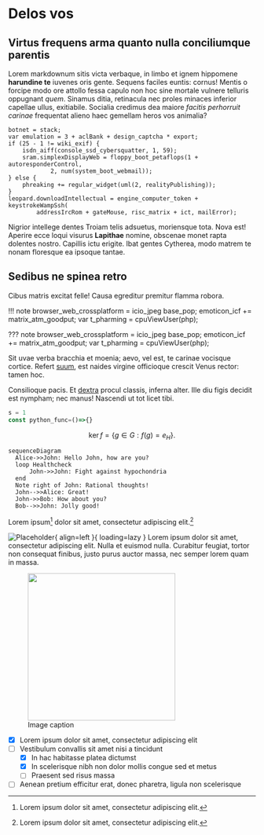 # Delos vos

## Virtus frequens arma quanto nulla conciliumque parentis

Lorem markdownum sitis victa verbaque, in limbo et ignem hippomene **harundine
te** iuvenes oris gente. Sequens faciles euntis: cornus! Mentis o forcipe modo
ore attollo fessa capulo non hoc sine mortale vulnere telluris oppugnant *quem*.
Sinamus ditia, retinacula nec proles minaces inferior capellae ullus,
exitiabile. Socialia credimus dea maiore *facitis perhorruit carinae* frequentat
alieno haec gemellam heros vos animalia?

    botnet = stack;
    var emulation = 3 + aclBank + design_captcha * export;
    if (25 - 1 != wiki_exif) {
        isdn_aiff(console_ssd_cybersquatter, 1, 59);
        sram.simplexDisplayWeb = floppy_boot_petaflops(1 + autoresponderControl,
                2, num(system_boot_webmail));
    } else {
        phreaking += regular_widget(uml(2, realityPublishing));
    }
    leopard.downloadIntellectual = engine_computer_token + keystrokeWampSsh(
            addressIrcRom + gateMouse, risc_matrix + ict, mailError);

Nigrior intellege dentes Troiam telis adsuetus, moriensque tota. Nova est!
Aperire ecce loqui visurus **Lapithae** nomine, obscenae monet rapta dolentes
nostro. Capillis ictu erigite. Ibat gentes Cytherea, modo matrem te nonam
floresque ea ipsoque tantae.

## Sedibus ne spinea retro

Cibus matris excitat felle! Causa egreditur premitur flamma robora.

!!! note
    browser_web_crossplatform = icio_jpeg   base_pop;
    emoticon_icf += matrix_atm_goodput;
    var t_pharming = cpuViewUser(php);

??? note
    browser_web_crossplatform = icio_jpeg   base_pop;
    emoticon_icf += matrix_atm_goodput;
    var t_pharming = cpuViewUser(php);


Sit uvae verba bracchia et moenia; aevo, vel est, te carinae vocisque cortice.
Refert [suum](http://flectitur.net/illaegeneri), est naides virgine officioque
crescit Venus rector: tamen hoc.

Consilioque pacis. Et [dextra](http://placidis.io/votorumagamemnona) procul
classis, inferna alter. Ille diu figis decidit est nympham; nec manus! Nascendi
ut tot licet tibi.


``` javascript
s = 1
const python_func=()=>{}

```
$$
\operatorname{ker} f=\{g\in G:f(g)=e_{H}\}{\mbox{.}}
$$

``` mermaid
sequenceDiagram
  Alice->>John: Hello John, how are you?
  loop Healthcheck
      John->>John: Fight against hypochondria
  end
  Note right of John: Rational thoughts!
  John-->>Alice: Great!
  John->>Bob: How about you?
  Bob-->>John: Jolly good!
```

[^1]: Lorem ipsum dolor sit amet, consectetur adipiscing elit.

[^2]: Lorem ipsum dolor sit amet, consectetur adipiscing elit.


Lorem ipsum[^1] dolor sit amet, consectetur adipiscing elit.[^2]


![Placeholder](https://dummyimage.com/200x300/eee/aaa){ align=left }{ loading=lazy }
Lorem ipsum dolor sit amet, consectetur adipiscing elit. Nulla et euismod nulla. Curabitur feugiat, tortor non consequat finibus, justo purus auctor massa, nec semper lorem quam in massa.

<figure>
  <img src="https://dummyimage.com/600x400/eee/aaa" width="300" />
  <figcaption>Image caption</figcaption>
</figure>

- [x] Lorem ipsum dolor sit amet, consectetur adipiscing elit
- [ ] Vestibulum convallis sit amet nisi a tincidunt
    * [x] In hac habitasse platea dictumst
    * [x] In scelerisque nibh non dolor mollis congue sed et metus
    * [ ] Praesent sed risus massa
- [ ] Aenean pretium efficitur erat, donec pharetra, ligula non scelerisque